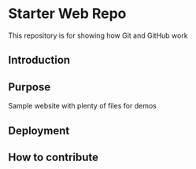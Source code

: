 # Starter Web Repo

This repository is for showing how Git and GitHub work

## Introduction



## Purpose

Sample website with plenty of files for demos

## Deployment

## How to contribute